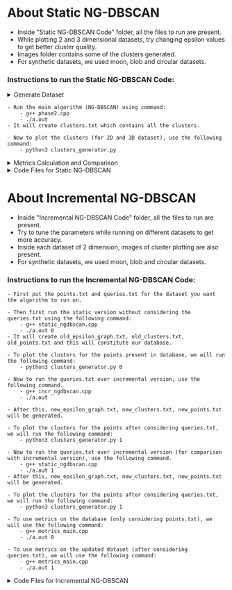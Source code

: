 # About Static NG-DBSCAN

- Inside "Static NG-DBSCAN Code" folder, all the files to run are present.
- While plotting 2 and 3 dimensional datasets, try changing epsilon values to get better cluster quality.
- Images folder contains some of the clusters generated. 
- For synthetic datasets, we used moon, blob and circular datasets.

### Instructions to run the Static NG-DBSCAN Code:

<details>
<summary> Generate Dataset </summary>
	 
		- Use dataset_generator.py. 

		- Enter number of points (or number of sentences in case of text dataset) and type of dataset.(use upto 10000 for fast running) 
		- Run command dataset will be generate in points.txt file:
			- python3 dataset_generator.py
</details>

```
- Run the main algorithm (NG-DBSCAN) using command: 
	- g++ phase2.cpp
	- ./a.out
- It will create clusters.txt which contains all the clusters. 

- Now to plot the clusters (for 2D and 3D dataset), use the following command:
	- python3 clusters_generator.py 

```



<details>
<summary> Metrics Calculation and Comparison </summary>

	- We calculated the NG-DBSCAN metrics for comparison with DBSCAN: compactness, separation, recall 
		- g++ metrics_main.cpp
		- ./a.out

	- Ran DBSCAN algorithm (for comparison with NG-DBSCAN) over points.txt using dbscan_code.py using the following command:
		- python3 dbscan_code.py

	- We calculated the DBSCAN metrics: compactness, separation, recall 
		- g++ dbscan_metrics_main.cpp
		- ./a.out
	- Using this we can compare between DBSCAN and NG-DBSCAN.
		
</details>

<details>
 <summary> Code Files for Static NG-DBSCAN </summary>
	
	- classes.h - contains all the used classes in the algorithm.

	- phase1.cpp - contains the phase-1 code which will be used to create epsilon graph.

	- phase2.cpp - used to create the propagation tree and list of clusters.

	- metric_main.cpp - main method to calculate metrics for NG-DBSCAN.

	- metric_calculate.cpp - contains Functions to contain metrics.

	- dbscan_metrics_main.cpp - main method to calculate metrics for DBSCAN.

	- jaro_winkler_distance.cpp: it calculates Jaro Winkler Distance between two strings.

	- dbscan_code.py - main method to create the DBSCAN clusters and numbered_dbscan_clusters.txt file.

	- dataset_generator.py - contains the python code to generate the random points.

	- clusters_generator.py - plots the clusters in 2-dimension in different colours using clusters. 

	- epsilon_graph.txt - represents the epsilon graph used in the algorithm.

	- propagation_tree.txt - represents the propagation tree generated by the algorithm.

	- points.txt - contains the randomly generated points used as input in phase2.cpp.

	- clusters.txt - contains the lists of list of clusters.

	- numbered_clusters.txt - contains the lists of list of clusters, where elements of list are node number instead of data values.

	- numbered_dbscan_clusters.txt - contains all the points of DBSCAN, where ith point represents in which cluster number it lies.

	- health_twitter.txt & sms_spam_collection.txt: text datasets
  
</details>

	


# About Incremental NG-DBSCAN

- Inside "Incremental NG-DBSCAN Code" folder, all the files to run are present.
- Try to tune the parameters while running on different datasets to get more accuracy.
- Inside each dataset of 2 dimension, images of cluster plotting are also present. 
- For synthetic datasets, we used moon, blob and circular datasets.

### Instructions to run the Incremental NG-DBSCAN Code:

	- First put the points.txt and queries.txt for the dataset you want the algorithm to run on.

	- Then first run the static version without considering the queries.txt using the following command:
		- g++ static_ngdbscan.cpp 
		- ./a.out 0
	- It will create old_epsilon_graph.txt, old_clusters.txt, old_points.txt and this will constitute our database.

	- To plot the clusters for the points present in database, we will run the following command:
		- python3 clusters_generator.py 0

	- Now to run the queries.txt over incremental version, use the following command. 
		- g++ incr_ngdbscan.cpp 
		- ./a.out 
	
	- After this, new_epsilon_graph.txt, new_clusters.txt, new_points.txt will be generated.

	- To plot the clusters for the points after considering queries.txt, we will run the following command:
		- python3 clusters_generator.py 1

	- Now to run the queries.txt over incremental version (for comparison with incremental version), use the following command. 
		- g++ static_ngdbscan.cpp  
		- ./a.out 1
	- After this, new_epsilon_graph.txt, new_clusters.txt, new_points.txt will be generated.

	- To plot the clusters for the points after considering queries.txt, we will run the following command:
		- python3 clusters_generator.py 1 

	- To use metrics on the database (only considering points.txt), we will use the following command:
		- g++ metrics_main.cpp 
		- ./a.out 0

	- To use metrics on the updated dataset (after considering queries.txt), we will use the following command:
		- g++ metrics_main.cpp 
		- ./a.out 1	 


	

<details>
 <summary> Code Files for Incremental NG-DBSCAN </summary>
	
		- incr_classes.h - contains all used classes in the incremental NG-DBSCAN algorithm.

	- incr_ngdbscan.cpp - contains the whole incremental NG-DBSCAN algorithm code.

	- static_ngdbscan.cpp - contains the main function for running the static NG-DBSCAN code while comparing with static NG-DBSCAN algorithm.

	- metric_main.cpp - main method to calculate metrics for incremental and static NG-DBSCAN.

	- metric_calculate.cpp - contains all the main functions to calculate metrics.

	- resources_calculation.cpp - contains the main functions to calculate time, memory, CPU usage etc for static and incremental versions.

	- clusters_generator.py - used to plot the clusters of static and incremental NG-DBSCAN versions.
	
	- points.txt - contains the database points (clusters would be formed using these points in real scenario) used as input in static_ngdbscan.cpp and incr_ngdbscan.cpp.

	- queries.txt - contains the points to add or delete from the existing dataset (points.txt).

	- old_epsilon_graph.txt - contains the epsilon graph for the old dataset.

	- new_epsilon_graph.txt - contains the epsilon graph for the updated dataset (after considering queries.txt).

	- old_points.txt - contains the information of each point in the old dataset.

	- new_points.txt - contains the information of each point in the updated dataset (after considering queries.txt).

	- old_clusters.txt - contains the clusters for the old dataset.

	- new_clusters.txt - contains the clusters for the new dataset (after considering queries.txt).
  
</details>

